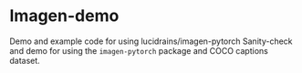 # Imagen-demo

Demo and example code for using lucidrains/imagen-pytorch
Sanity-check and demo for using the `imagen-pytorch` package and COCO captions dataset.
